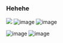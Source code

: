 ### Hehehe

![](https://github.com/user-attachments/assets/0f2fa16f-7f8f-444e-91ee-0335046fc5cc)                                  ![image](https://github.com/user-attachments/assets/01218b18-a2b9-4943-98e1-28129fc2d112)                           ![image](https://github.com/user-attachments/assets/169b7ca2-f111-495a-b151-4d8c0ec9fc3a)


![image](https://github.com/user-attachments/assets/03ca62a2-a6c7-4c46-b140-8e620b9bdbab)          ![image](https://github.com/user-attachments/assets/9b0734a2-5b2e-4c38-a791-1f94e5d026a0)


